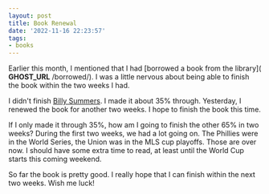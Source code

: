 ```yaml
---
layout: post
title: Book Renewal
date: '2022-11-16 22:23:57'
tags:
- books
---
```


Earlier this month, I mentioned that I had [borrowed a book from the library]( __GHOST_URL__ /borrowed/). I was a little nervous about being able to finish the book within the two weeks I had.

I didn't finish [Billy Summers](https://en.wikipedia.org/wiki/Billy_Summers). I made it about 35% through. Yesterday, I renewed the book for another two weeks. I hope to finish the book this time.

If I only made it through 35%, how am I going to finish the other 65% in two weeks? During the first two weeks, we had a lot going on. The Phillies were in the World Series, the Union was in the MLS cup playoffs. Those are over now. I should have some extra time to read, at least until the World Cup starts this coming weekend.

So far the book is pretty good. I really hope that I can finish within the next two weeks. Wish me luck!


